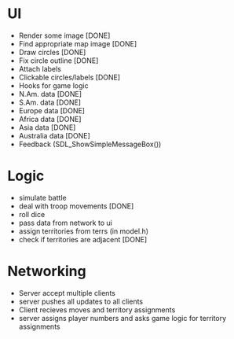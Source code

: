 # UI
- Render some image [DONE]
- Find appropriate map image [DONE]
- Draw circles [DONE]
- Fix circle outline [DONE]
- Attach labels
- Clickable circles/labels [DONE]
- Hooks for game logic
- N.Am. data [DONE]
- S.Am. data [DONE]
- Europe data [DONE]
- Africa data [DONE]
- Asia data [DONE]
- Australia data [DONE]
- Feedback (SDL_ShowSimpleMessageBox())

# Logic
- simulate battle
- deal with troop movements [DONE]
- roll dice
- pass data from network to ui
- assign territories from terrs (in model.h)
- check if territories are adjacent [DONE]

# Networking
- Server accept multiple clients
- server pushes all updates to all clients
- Client recieves moves and territory assignments
- server assigns player numbers and asks game logic for territory assignments
